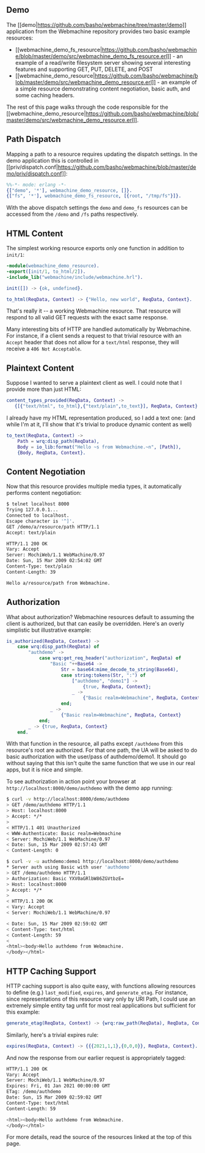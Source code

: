 ## Demo

The [[demo|https://github.com/basho/webmachine/tree/master/demo]]
application from the Webmachine repository provides two basic example
resources:

* [[webmachine_demo_fs_resource|https://github.com/basho/webmachine/blob/master/demo/src/webmachine_demo_fs_resource.erl]] - an example of a read/write filesystem server showing several interesting features and supporting GET, PUT, DELETE, and POST
* [[webmachine_demo_resource|https://github.com/basho/webmachine/blob/master/demo/src/webmachine_demo_resource.erl]] - an example of a simple resource demonstrating content negotiation, basic auth, and some caching headers.

The rest of this page walks through the code responsible for the
[[webmachine_demo_resource|https://github.com/basho/webmachine/blob/master/demo/src/webmachine_demo_resource.erl]].

## Path Dispatch

Mapping a path to a resource requires updating the dispatch
settings. In the demo application this is controlled in
[[priv/dispatch.conf|https://github.com/basho/webmachine/blob/master/demo/priv/dispatch.conf]]:

```erlang
%%-*- mode: erlang -*-
{["demo", '*'], webmachine_demo_resource, []}.
{["fs", '*'], webmachine_demo_fs_resource, [{root, "/tmp/fs"}]}.
```

With the above dispatch settings the `demo` and `demo_fs` resources
can be accessed from the `/demo` and `/fs` paths respectively.

## HTML Content

The simplest working resource exports only one function in addition to
`init/1`:

```erlang
-module(webmachine_demo_resource).
-export([init/1, to_html/2]).
-include_lib("webmachine/include/webmachine.hrl").

init([]) -> {ok, undefined}.

to_html(ReqData, Context) -> {"Hello, new world", ReqData, Context}.
```

That's really it -- a working Webmachine resource. That resource will
respond to all valid GET requests with the exact same response.

Many interesting bits of HTTP are handled automatically by
Webmachine. For instance, if a client sends a request to that trivial
resource with an `Accept` header that does not allow for a `text/html`
response, they will receive a `406 Not Acceptable`.

## Plaintext Content

Suppose I wanted to serve a plaintext client as well. I could note
that I provide more than just HTML:

```erlang
content_types_provided(ReqData, Context) ->
   {[{"text/html", to_html},{"text/plain",to_text}], ReqData, Context}.
```

I already have my HTML representation produced, so I add a text one:
(and while I'm at it, I'll show that it's trivial to produce dynamic
content as well)

```erlang
to_text(ReqData, Context) ->
    Path = wrq:disp_path(ReqData),
    Body = io_lib:format("Hello ~s from Webmachine.~n", [Path]),
    {Body, ReqData, Context}.
```

## Content Negotiation

Now that this resource provides multiple media types, it automatically
performs content negotiation:

```bash
$ telnet localhost 8000
Trying 127.0.0.1...
Connected to localhost.
Escape character is '^]'.
GET /demo/a/resource/path HTTP/1.1
Accept: text/plain

HTTP/1.1 200 OK
Vary: Accept
Server: MochiWeb/1.1 WebMachine/0.97
Date: Sun, 15 Mar 2009 02:54:02 GMT
Content-Type: text/plain
Content-Length: 39

Hello a/resource/path from Webmachine.
```

## Authorization

What about authorization? Webmachine resources default to assuming the
client is authorized, but that can easily be overridden. Here's an
overly simplistic but illustrative example:

```erlang
is_authorized(ReqData, Context) ->
    case wrq:disp_path(ReqData) of
        "authdemo" ->
            case wrq:get_req_header("authorization", ReqData) of
                "Basic "++Base64 ->
                    Str = base64:mime_decode_to_string(Base64),
                    case string:tokens(Str, ":") of
                        ["authdemo", "demo1"] ->
                            {true, ReqData, Context};
                        _ ->
                            {"Basic realm=Webmachine", ReqData, Context}
                    end;
                _ ->
                    {"Basic realm=Webmachine", ReqData, Context}
            end;
        _ -> {true, ReqData, Context}
    end.
```

With that function in the resource, all paths except `/authdemo` from
this resource's root are authorized. For that one path, the UA will be
asked to do basic authorization with the user/pass of
authdemo/demo1. It should go without saying that this isn't quite the
same function that we use in our real apps, but it is nice and simple.

To see authorization in action point your browser at
`http://localhost:8000/demo/authdemo` with the demo app running:

```bash
$ curl -v http://localhost:8000/demo/authdemo
> GET /demo/authdemo HTTP/1.1
> Host: localhost:8000
> Accept: */*
>
< HTTP/1.1 401 Unauthorized
< WWW-Authenticate: Basic realm=Webmachine
< Server: MochiWeb/1.1 WebMachine/0.97
< Date: Sun, 15 Mar 2009 02:57:43 GMT
< Content-Length: 0

$ curl -v -u authdemo:demo1 http://localhost:8000/demo/authdemo
* Server auth using Basic with user 'authdemo'
> GET /demo/authdemo HTTP/1.1
> Authorization: Basic YXV0aGRlbW86ZGVtbzE=
> Host: localhost:8000
> Accept: */*
>
< HTTP/1.1 200 OK
< Vary: Accept
< Server: MochiWeb/1.1 WebMachine/0.97

< Date: Sun, 15 Mar 2009 02:59:02 GMT
< Content-Type: text/html
< Content-Length: 59
<
<html><body>Hello authdemo from Webmachine.
</body></html>
```

## HTTP Caching Support

HTTP caching support is also quite easy, with functions allowing
resources to define (e.g.) `last_modified`, `expires`, and
`generate_etag`. For instance, since representations of this resource
vary only by URI Path, I could use an extremely simple entity tag
unfit for most real applications but sufficient for this example:

```erlang
generate_etag(ReqData, Context) -> {wrq:raw_path(ReqData), ReqData, Context}.
```

Similarly, here's a trivial expires rule:

```erlang
expires(ReqData, Context) -> {{{2021,1,1},{0,0,0}}, ReqData, Context}.
```

And now the response from our earlier request is appropriately tagged:

```bash
HTTP/1.1 200 OK
Vary: Accept
Server: MochiWeb/1.1 WebMachine/0.97
Expires: Fri, 01 Jan 2021 00:00:00 GMT
ETag: /demo/authdemo
Date: Sun, 15 Mar 2009 02:59:02 GMT
Content-Type: text/html
Content-Length: 59

<html><body>Hello authdemo from Webmachine.
</body></html>
```

For more details, read the source of the resources linked at the top
of this page.
